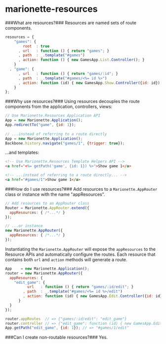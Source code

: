 marionette-resources
====================

###What are resources?###
Resources are named sets of route components.

```js
resources = {
    "games": {
        root  : true
      , url   : function () { return "games"; }
      , path  : _.template("#games")
      , action: function () { new GamesApp.List.Controller(); }
    }
  , "game": {
      , url   : function () { return "games/:id"; }
      , path  : _.template("#games/<%= id %>")
      , action: function (id) { new GamesApp.Show.Controller({id: id}); }
    }
};
```

###Why use resources?###
Using resources decouples the route components from the application, controllers, views:

```js
// Use Marionette.Resources Application API
App = new Marionette.Application();
App.redirectTo("game", {id: 1});
    
// ...instead of referring to a route directly
App = new Marionette.Application();
Backbone.history.navigate("games/1", {trigger: true});
```
...and templates:

```html
<!-- Use Marionette.Resources Template Helpers API -->
<a href="<%= getPath('game', {id: 1}) %>">Show game 1</a>

<!-- ...instead of referring to a route directly... -->
<a href="#games/1">Show game 1</a>
```

###How do I use resources?###
Add resources to a `Marionette.AppRouter` class or instance with the name "appResources".

```js
// Add resources to an AppRouter class
Router = Marionette.AppRouter.extend({
  appResources: { /*...*/ }
});

// ...or instance
new Marionette.AppRouter({
  appResources: { /*...*/ }
});

```

Instantiating the `Marionette.AppRouter` will expose the `appResources` to the Resource APIs and automatically configure the routes. Each resource that contains both `url` and `action` methods will generate a route.

```js
App    = new Marionette.Application();
router = new Marionette.AppRouter({
  appResources: {
    "edit_game": {
          url   : function () { return "games/:id/edit"; }
        , path  : _.template("#games/<%= id %>/edit")
        , action: function (id) { new GamesApp.Edit.Controller({id: id}); }
      }
  }
});

router.appRoutes  // => {"games/:id/edit": "edit_game"}
router.controller // => {"edit_game": function (id) { new GamesApp.Edit.Controller({id: id}); }}
App.getPath("edit_game", {id: 1}); // => "#games/1/edit"
```

###Can I create non-routable resources?###
Yes.
